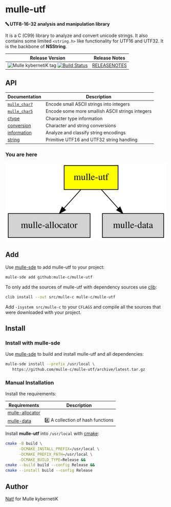 # mulle-utf

#### 🔤 UTF8-16-32 analysis and manipulation library

It is a C (C99) library to analyze and convert unicode strings. It also
contains some limited `<string.h>` like functionality for UTF16 and UTF32.
It is the backbone of **NSString**.

| Release Version                                       | Release Notes
|-------------------------------------------------------|--------------
| ![Mulle kybernetiK tag](https://img.shields.io/github/tag/mulle-c/mulle-utf.svg?branch=release) [![Build Status](https://github.com/mulle-c/mulle-utf/workflows/CI/badge.svg?branch=release)](//github.com/mulle-c/mulle-utf/actions)| [RELEASENOTES](RELEASENOTES.md) |


## API

| Documentation                          | Description                                      |
|----------------------------------------|--------------------------------------------------|
| [`mulle_char7`](dox/API_CHAR7.md)      | Encode small ASCII strings into integers         |
| [`mulle_char5`](dox/API_CHAR5.md)      | Encode some more smallish ASCII strings integers |
| [ctype](dox/API_CTYPE.md)              | Character type information                       |
| [conversion](dox/API_CONVERSION.md)    | Character and string conversions                 |
| [information](dox/API_INFORMATION.md)  | Analyze and classify string encodings            |
| [string](dox/API_STRING.md)            | Primitive UTF16 and UTF32 string handling        |




### You are here

![Overview](overview.dot.svg)





## Add

Use [mulle-sde](//github.com/mulle-sde) to add mulle-utf to your project:

``` sh
mulle-sde add github:mulle-c/mulle-utf
```

To only add the sources of mulle-utf with dependency
sources use [clib](https://github.com/clibs/clib):


``` sh
clib install --out src/mulle-c mulle-c/mulle-utf
```

Add `-isystem src/mulle-c` to your `CFLAGS` and compile all the sources that were downloaded with your project.


## Install

### Install with mulle-sde

Use [mulle-sde](//github.com/mulle-sde) to build and install mulle-utf and all dependencies:

``` sh
mulle-sde install --prefix /usr/local \
   https://github.com/mulle-c/mulle-utf/archive/latest.tar.gz
```

### Manual Installation

Install the requirements:

| Requirements                                 | Description
|----------------------------------------------|-----------------------
| [mulle-allocator](https://github.com/mulle-c/mulle-allocator)             | 
| [mulle-data](https://github.com/mulle-c/mulle-data)             | #️⃣ A collection of hash functions

Install **mulle-utf** into `/usr/local` with [cmake](https://cmake.org):

``` sh
cmake -B build \
      -DCMAKE_INSTALL_PREFIX=/usr/local \
      -DCMAKE_PREFIX_PATH=/usr/local \
      -DCMAKE_BUILD_TYPE=Release &&
cmake --build build --config Release &&
cmake --install build --config Release
```


## Author

[Nat!](https://mulle-kybernetik.com/weblog) for Mulle kybernetiK




